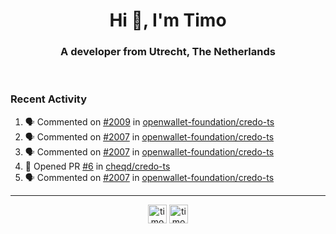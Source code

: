 <h1 align="center">Hi 👋, I'm Timo</h1>
<h3 align="center">A developer from Utrecht, The Netherlands</h3>
<br/>
<!-- https://github.com/rahuldkjain/github-profile-readme-generator --!>

<!--  <p align="left"><img src="https://github-readme-stats.vercel.app/api?username=timoglastra&show_icons=true&count_private=true&" alt="timoglastra" /></p> --!>

<!--
Github language stats
<p align="left"><img src="https://github-readme-stats.vercel.app/api/top-langs/?username=timoglastra&layout=compact" alt="timoglastra" /><p>
-->

<!-- Codestats language stats -->
<!-- <p align="left"><img src="https://codestats-readme.vercel.app/api/top-langs/?username=timoglastra&layout=compact&language_count=12" alt="timoglastra" /><p>    --!>
  
<h3>Recent Activity</h3>

<!--START_SECTION:activity-->
1. 🗣 Commented on [#2009](https://github.com/openwallet-foundation/credo-ts/pull/2009#issuecomment-2308299705) in [openwallet-foundation/credo-ts](https://github.com/openwallet-foundation/credo-ts)
2. 🗣 Commented on [#2007](https://github.com/openwallet-foundation/credo-ts/pull/2007#issuecomment-2308290734) in [openwallet-foundation/credo-ts](https://github.com/openwallet-foundation/credo-ts)
3. 🗣 Commented on [#2007](https://github.com/openwallet-foundation/credo-ts/pull/2007#issuecomment-2308290552) in [openwallet-foundation/credo-ts](https://github.com/openwallet-foundation/credo-ts)
4. 💪 Opened PR [#6](https://github.com/cheqd/credo-ts/pull/6) in [cheqd/credo-ts](https://github.com/cheqd/credo-ts)
5. 🗣 Commented on [#2007](https://github.com/openwallet-foundation/credo-ts/pull/2007#issuecomment-2308289141) in [openwallet-foundation/credo-ts](https://github.com/openwallet-foundation/credo-ts)
<!--END_SECTION:activity-->

---

<p align="center">
<a href="https://twitter.com/timoglastra" target="blank"><img align="center" src="https://cdn.jsdelivr.net/npm/simple-icons@3.0.1/icons/twitter.svg" alt="timoglastra" height="30" width="30" /></a>
<a href="https://linkedin.com/in/timoglastra" target="blank"><img align="center" src="https://cdn.jsdelivr.net/npm/simple-icons@3.0.1/icons/linkedin.svg" alt="timoglastra" height="30" width="30" /></a>
</p>



